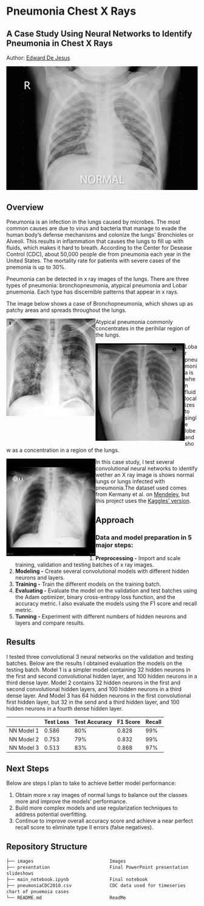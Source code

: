 # Pneumonia Chest X Rays
## A Case Study Using Neural Networks to Identify Pneumonia in Chest X Rays
Author: [Edward De Jesus](https://github.com/edejesus196)

<p><img src="./images/normal-pneumonia-animation.gif" alt="Header"></p>

## Overview
Pneumonia is an infection in the lungs caused by microbes. The most common causes are due to virus and bacteria that manage to evade the human body’s defense mechanisms and colonize the lungs' Bronchioles or Alveoli. This results in inflammation that causes the lungs to fill up with fluids, which makes it hard to breath. According to the Center for Desease Control (CDC), about 50,000 people die from pneumonia each year in the United States. The mortality rate for patients with severe cases of the pnemonia is up to 30%.

Pneumonia can be detected in x ray images of the lungs. There are three types of pneumonia: bronchopneumonia, atypical pneumonia and Lobar pnuemonia. Each type has discernible patterns that appear in x rays.

The image below shows a case of Bronchopneumonia, which shows up as patchy areas and spreads throughout the lungs.
<p><img src="./images/X-ray_of_bronchopneumonia.png" width="235" height="256" style="float:left"></p>

Atypical pneumonia commonly  concentrates in the perihilar region of the lungs.
<p><img src="./images/Atypical_pneumonia.jpeg" width="235" height="256" style="float:left"></p>

Lobar pneumonia is when fluid localizes to single lobe and show as a concentration in a region of the lungs.
<p><img src="./images/lobar_pneumonia.jpeg" width="235" height="256" style="float:left"></p>


In this case study, I test several convolutional neural networks to identify wether an X ray image is shows normal lungs or lungs infected with pneumonia.The dataset used comes from Kermany et al. on [Mendeley](https://data.mendeley.com/datasets/rscbjbr9sj/3), but this project uses the [Kaggles’ version](https://www.kaggle.com/paultimothymooney/chest-xray-pneumonia).


## Approach

### Data and model preparation in 5 major steps:

1. **Preprocessing -** Import and scale training, validation and testing batches of x ray images.
2. **Modeling -** Create several convolutional models with different hidden neurons and layers.
3. **Training -** Train the different models on the training batch.
4. **Evaluating -** Evaluate the model on the validation and test batches using the Adam optimizer, binary cross-entropy loss function, and the accuracy metric. I also evaluate the models using the F1 score and recall metric.
5. **Tunning -** Experiment with different numbers of hidden neurons and layers and compare results.

## Results
I tested three convolutional 3 neural networks on the validation and testing batches. Below are the results I obtained evaluation the models on the testing batch. Model 1 is a simpler model containing 32 hidden neurons in the first and second convolutional hidden layer, and 100 hidden neurons in a third dense layer. Model 2 contains 32 hidden neurons in the first and second convolutional hidden layers, and 100 hidden neurons in a third dense layer. And Model 3 has 64 hidden neurons in the first convolutional first hidden layer, but 32 in the send and a third hidden layer, and 100 hidden neurons in a fourth dense hidden layer.

|          |Test Loss|Test Accuracy|F1 Score|Recall|
|:---------|:--------|:------------|:-------|:-----|
|NN Model 1|0.586    |80%          |0.828   |99%   |
|NN Model 2|0.753    |79%          |0.832   |99%   |
|NN Model 3|0.513    |83%          |0.868   |97%   |

## Next Steps

Below are steps I plan to take to achieve better model performance:

1. Obtain more x ray images of normal lungs to balance out the classes more and improve the models' performance.
2. Build more complex models and use regularization techniques to address potential overfitting.
2. Continue to improve overall accuracy score and achieve a near perfect recall score to eliminate type II errors (false negatives).

## Repository Structure
    
    ├── images                            Images
    ├── presentation                      Final PowerPoint presentation slideshows
    ├── main_notebook.ipynb               Final notebook 
    ├── pneumoniaCDC2010.csv              CDC data used for timeseries chart of pnuemoia cases
    └── README.md                         ReadMe